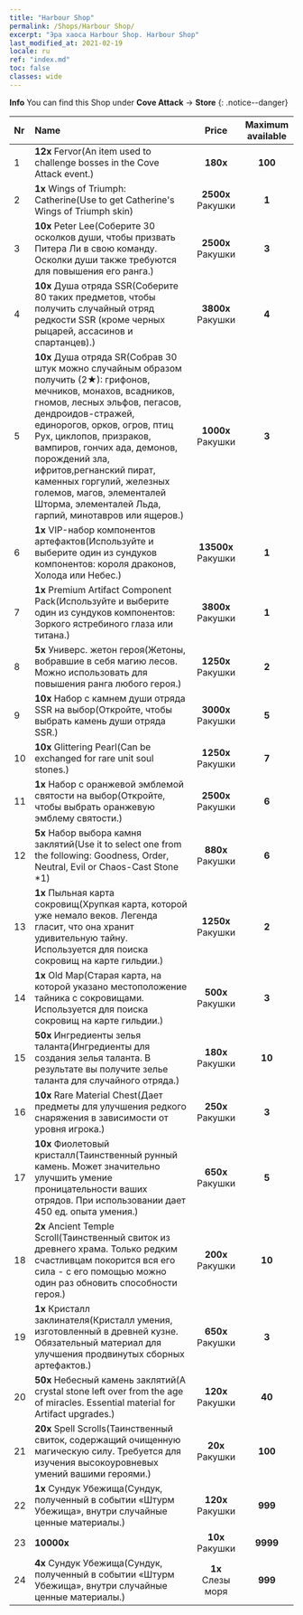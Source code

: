 ```yaml
---
title: "Harbour Shop"
permalink: /Shops/Harbour Shop/
excerpt: "Эра хаоса Harbour Shop. Harbour Shop"
last_modified_at: 2021-02-19
locale: ru
ref: "index.md"
toc: false
classes: wide
---
```


**Info** You can find this Shop under **Cove Attack** -> **Store** 
{: .notice--danger}

  |  Nr  |      Name      |         Price        |   Maximum available      |
  |:-----|:---------------|:--------------------:|:------------------------:|
  | 1 |  **12x** Fervor(An item used to challenge bosses in the Cove Attack event.) |  **180x** <i class="fas fa-gem"/>  | **100** |
  | 2 |  **1x** Wings of Triumph: Catherine(Use to get Catherine's Wings of Triumph skin) |  **2500x** Ракушки  | **1** |
  | 3 |  **10x** Peter Lee(Соберите 30 осколков души, чтобы призвать Питера Ли в свою команду. Осколки души также требуются для повышения его ранга.) |  **2500x** Ракушки  | **3** |
  | 4 |  **10x** Душа отряда SSR(Соберите 80 таких предметов, чтобы получить случайный отряд редкости SSR (кроме черных рыцарей, ассасинов и спартанцев).) |  **3800x** Ракушки  | **4** |
  | 5 |  **10x** Душа отряда SR(Собрав 30 штук можно случайным образом получить (2★): грифонов, мечников, монахов, всадников, гномов, лесных эльфов, пегасов, дендроидов-стражей, единорогов, орков, огров, птиц Рух, циклопов, призраков, вампиров, гончих ада, демонов, порождений зла, ифритов,регнанский пират, каменных горгулий, железных големов, магов, элементалей Шторма, элементалей Льда, гарпий, минотавров или ящеров.) |  **1000x** Ракушки  | **3** |
  | 6 |  **1x** VIP-набор компонентов артефактов(Используйте и выберите один из сундуков компонентов: короля драконов, Холода или Небес.) |  **13500x** Ракушки  | **1** |
  | 7 |  **1x** Premium Artifact Component Pack(Используйте и выберите один из сундуков компонентов: Зоркого ястребиного глаза или титана.) |  **3800x** Ракушки  | **1** |
  | 8 |  **5x** Универс. жетон героя(Жетоны, вобравшие в себя магию лесов. Можно использовать для повышения ранга любого героя.) |  **1250x** Ракушки  | **2** |
  | 9 |  **10x** Набор с камнем души отряда SSR на выбор(Откройте, чтобы выбрать камень души отряда SSR.) |  **3000x** Ракушки  | **5** |
  | 10 |  **10x** Glittering Pearl(Can be exchanged for rare unit soul stones.) |  **1250x** Ракушки  | **7** |
  | 11 |  **1x** Набор с оранжевой эмблемой святости на выбор(Откройте, чтобы выбрать оранжевую эмблему святости.) |  **2500x** Ракушки  | **6** |
  | 12 |  **5x** Набор выбора камня заклятий(Use it to select one from the following: Goodness, Order, Neutral, Evil or Chaos-Cast Stone *1) |  **880x** Ракушки  | **6** |
  | 13 |  **1x** Пыльная карта сокровищ(Хрупкая карта, которой уже немало веков. Легенда гласит, что она хранит удивительную тайну. Используется для поиска сокровищ на карте гильдии.) |  **1250x** Ракушки  | **2** |
  | 14 |  **1x** Old Map(Старая карта, на которой указано местоположение тайника с сокровищами. Используется для поиска сокровищ на карте гильдии.) |  **500x** Ракушки  | **3** |
  | 15 |  **50x** Ингредиенты зелья таланта(Ингредиенты для создания зелья таланта. В результате вы получите зелье таланта для случайного отряда.) |  **180x** Ракушки  | **10** |
  | 16 |  **10x** Rare Material Chest(Дает предметы для улучшения редкого снаряжения в зависимости от уровня игрока.) |  **250x** Ракушки  | **3** |
  | 17 |  **10x** Фиолетовый кристалл(Таинственный рунный камень. Может значительно улучшить умение проницательности ваших отрядов. При использовании дает 450 ед. опыта умения.) |  **650x** Ракушки  | **5** |
  | 18 |  **2x** Ancient Temple Scroll(Таинственный свиток из древнего храма. Только редким счастливцам покорится вся его сила - с его помощью можно один раз обновить способности героя.) |  **200x** Ракушки  | **10** |
  | 19 |  **1x** Кристалл заклинателя(Кристалл умения, изготовленный в древней кузне. Обязательный материал для улучшения продвинутых сборных артефактов.) |  **650x** Ракушки  | **3** |
  | 20 |  **50x** Небесный камень заклятий(A crystal stone left over from the age of miracles. Essential material for Artifact upgrades.) |  **120x** Ракушки  | **40** |
  | 21 |  **20x** Spell Scrolls(Таинственный свиток, содержащий очищенную магическую силу. Требуется для изучения высокоуровневых умений вашими героями.) |  **20x** Ракушки  | **100** |
  | 22 |  **1x** Сундук Убежища(Сундук, полученный в событии «Штурм Убежища», внутри случайные ценные материалы.) |  **120x** Ракушки  | **999** |
  | 23 |  **10000x** <i class="fas fa-coins"/> |  **10x** Ракушки  | **9999** |
  | 24 |  **4x** Сундук Убежища(Сундук, полученный в событии «Штурм Убежища», внутри случайные ценные материалы.) |  **1x** Слезы моря  | **999** |
